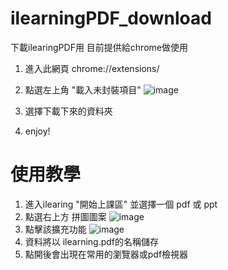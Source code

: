 # ilearningPDF_download
下載ilearingPDF用
目前提供給chrome做使用
1. 進入此網頁 chrome://extensions/
2. 點選左上角 "載入未封裝項目"
   ![image](https://github.com/gaxzipTGO/ilearningPDF_download/assets/95045499/441e0743-f104-4469-9478-ed525fbd209b)

3. 選擇下載下來的資料夾
4. enjoy!

# 使用教學
1. 進入ilearing "開始上課區" 並選擇一個 pdf 或 ppt
2. 點選右上方 拼圖圖案
   ![image](https://github.com/gaxzipTGO/ilearningPDF_download/assets/95045499/c47366f5-4a18-472e-8e43-fb5cb63dc423)
3. 點擊該擴充功能
   ![image](https://github.com/gaxzipTGO/ilearningPDF_download/assets/95045499/06b700e4-361f-4542-aafc-ee44ad47521e)
4.  資料將以 ilearning.pdf的名稱儲存
5.  點開後會出現在常用的瀏覽器或pdf檢視器

